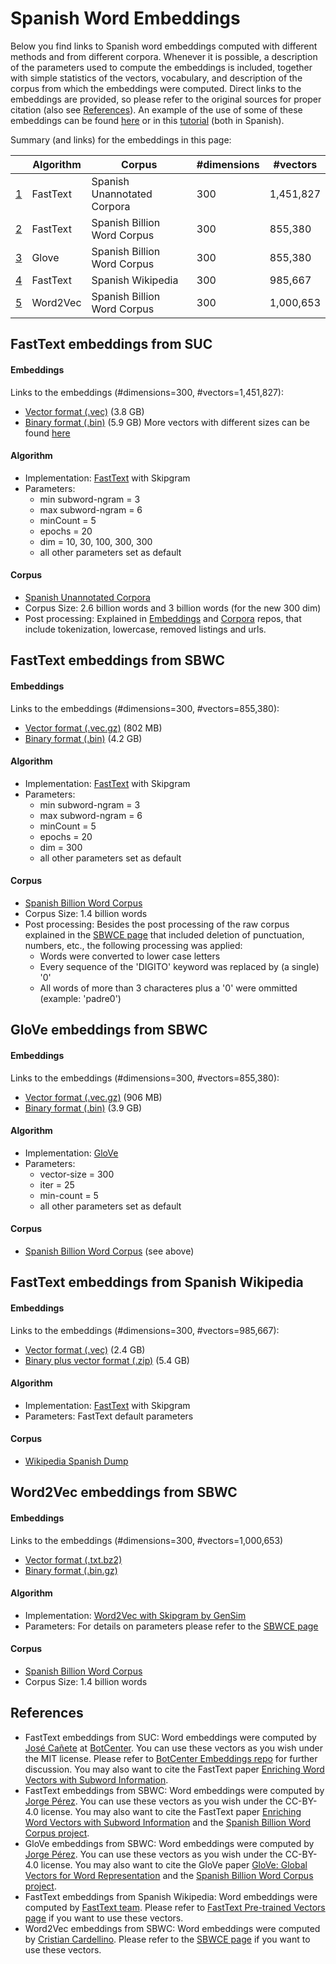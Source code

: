 # Spanish Word Embeddings

Below you find links to Spanish word embeddings computed with different methods and from different corpora. Whenever it is possible, a description of the parameters used to compute the embeddings is included, together with simple statistics of the vectors, vocabulary, and description of the corpus from which the embeddings were computed. Direct links to the embeddings are provided, so please refer to the original sources for proper citation (also see [References](#references)). An example of the use of some of these embeddings can be found [here](examples/Ejemplo_WordVectors.md) or in this [tutorial](https://github.com/mquezada/starsconf2018-word-embeddings) (both in Spanish).

Summary (and links) for the embeddings in this page:

|  |Algorithm  |Corpus     |#dimensions   |#vectors  |
|---|-----------|-----------|--------------|----------|
|[1](#fasttext-embeddings-from-suc)|FastText|Spanish Unannotated Corpora|300|1,451,827|
|[2](#fasttext-embeddings-from-sbwc)|FastText|Spanish Billion Word Corpus|300|855,380|
|[3](#glove-embeddings-from-sbwc)|Glove|Spanish Billion Word Corpus|300|855,380|
|[4](#fasttext-embeddings-from-spanish-wikipedia)|FastText|Spanish Wikipedia|300|985,667|
|[5](#word2vec-embeddings-from-sbwc)|Word2Vec|Spanish Billion Word Corpus|300|1,000,653|

## FastText embeddings from SUC

#### Embeddings
Links to the embeddings (#dimensions=300, #vectors=1,451,827):
- [Vector format (.vec)](https://zenodo.org/record/3255001/files/embeddings-new_large-general_3B_fasttext.vec?download=1) (3.8 GB) 
- [Binary format (.bin)](https://zenodo.org/record/3255001/files/embeddings-new_large-general_3B_fasttext.bin?download=1) (5.9 GB)
More vectors with different sizes can be found [here](emb-from-suc.md)

#### Algorithm
- Implementation: [FastText](https://github.com/facebookresearch/fastText) with Skipgram
- Parameters: 
    - min subword-ngram = 3 
    - max subword-ngram = 6
    - minCount = 5
    - epochs = 20
    - dim = 10, 30, 100, 300, 300
    - all other parameters set as default
     
#### Corpus
- [Spanish Unannotated Corpora](https://github.com/josecannete/spanish-corpora)
- Corpus Size: 2.6 billion words and 3 billion words (for the new 300 dim)
- Post processing: Explained in [Embeddings](https://github.com/BotCenter/spanishWordEmbeddings) and [Corpora](https://github.com/josecannete/spanish-corpora) repos, that include tokenization, lowercase, removed listings and urls.

## FastText embeddings from SBWC

#### Embeddings
Links to the embeddings (#dimensions=300, #vectors=855,380): 
- [Vector format (.vec.gz)](http://dcc.uchile.cl/~jperez/word-embeddings/fasttext-sbwc.vec.gz) (802 MB) 
- [Binary format (.bin)](http://dcc.uchile.cl/~jperez/word-embeddings/fasttext-sbwc.bin) (4.2 GB)

#### Algorithm
- Implementation: [FastText](https://github.com/facebookresearch/fastText) with Skipgram
- Parameters: 
    - min subword-ngram = 3 
    - max subword-ngram = 6
    - minCount = 5
    - epochs = 20
    - dim = 300
    - all other parameters set as default
     
#### Corpus
- [Spanish Billion Word Corpus](http://crscardellino.github.io/SBWCE/)
- Corpus Size: 1.4 billion words
- Post processing: Besides the post processing of the raw corpus explained in the [SBWCE page](http://crscardellino.github.io/SBWCE/) that included deletion of punctuation, numbers, etc., the following processing was applied:
    - Words were converted to lower case letters
    - Every sequence of the 'DIGITO' keyword was replaced by (a single) '0'
    - All words of more than 3 characteres plus a '0' were ommitted (example: 'padre0')

## GloVe embeddings from SBWC

#### Embeddings
Links to the embeddings (#dimensions=300, #vectors=855,380): 
- [Vector format (.vec.gz)](http://dcc.uchile.cl/~jperez/word-embeddings/glove-sbwc.i25.vec.gz) (906 MB) 
- [Binary format (.bin)](http://dcc.uchile.cl/~jperez/word-embeddings/glove-sbwc.i25.bin) (3.9 GB)

#### Algorithm
- Implementation: [GloVe](https://github.com/stanfordnlp/GloVe)
- Parameters: 
    - vector-size = 300
    - iter = 25
    - min-count = 5
    - all other parameters set as default

#### Corpus
- [Spanish Billion Word Corpus](http://crscardellino.github.io/SBWCE/) (see above)


## FastText embeddings from Spanish Wikipedia 

#### Embeddings
Links to the embeddings (#dimensions=300, #vectors=985,667): 
- [Vector format (.vec)](https://dl.fbaipublicfiles.com/fasttext/vectors-wiki/wiki.es.vec) (2.4 GB) 
- [Binary plus vector format (.zip)](https://dl.fbaipublicfiles.com/fasttext/vectors-wiki/wiki.es.zip) (5.4 GB)

#### Algorithm
- Implementation: [FastText](https://github.com/facebookresearch/fastText) with Skipgram
- Parameters: FastText default parameters
     
#### Corpus
- [Wikipedia Spanish Dump](https://archive.org/details/eswiki-20150105)

## Word2Vec embeddings from SBWC

#### Embeddings
Links to the embeddings (#dimensions=300, #vectors=1,000,653) 
- [Vector format (.txt.bz2)](http://cs.famaf.unc.edu.ar/~ccardellino/SBWCE/SBW-vectors-300-min5.txt.bz2) 
- [Binary format (.bin.gz)](http://cs.famaf.unc.edu.ar/~ccardellino/SBWCE/SBW-vectors-300-min5.bin.gz) 

#### Algorithm
- Implementation: [Word2Vec with Skipgram by GenSim](https://radimrehurek.com/gensim/models/word2vec.html) 
- Parameters: For details on parameters please refer to the [SBWCE page](http://crscardellino.github.io/SBWCE/)
     
#### Corpus
- [Spanish Billion Word Corpus](http://crscardellino.github.io/SBWCE/) 
- Corpus Size: 1.4 billion words


## References

- FastText embeddings from SUC: Word embeddings were computed by [José Cañete](https://github.com/josecannete) at [BotCenter](https://github.com/BotCenter). You can use these vectors as you wish under the MIT license. Please refer to [BotCenter Embeddings repo](https://github.com/BotCenter/spanishWordEmbeddings) for further discussion. You may also want to cite the FastText paper [Enriching Word Vectors with Subword Information](https://arxiv.org/abs/1607.04606).
- FastText embeddings from SBWC: Word embeddings were computed by [Jorge Pérez](https://github.com/jorgeperezrojas). You can use these vectors as you wish under the CC-BY-4.0 license. You may also want to cite the FastText paper [Enriching Word Vectors with Subword Information](https://arxiv.org/abs/1607.04606) and the [Spanish Billion Word Corpus project](http://crscardellino.github.io/SBWCE/). 
- GloVe embeddings from SBWC: Word embeddings were computed by [Jorge Pérez](https://github.com/jorgeperezrojas). You can use these vectors as you wish under the CC-BY-4.0 license. You may also want to cite the GloVe paper [GloVe: Global Vectors for Word Representation](https://nlp.stanford.edu/pubs/glove.pdf) and the [Spanish Billion Word Corpus project](http://crscardellino.github.io/SBWCE/).
- FastText embeddings from Spanish Wikipedia: Word embeddings were computed by [FastText team](https://github.com/facebookresearch/fastText).
Please refer to [FastText Pre-trained Vectors page](https://github.com/facebookresearch/fastText/blob/master/docs/pretrained-vectors.md) if you want to use these vectors.
- Word2Vec embeddings from SBWC: Word embeddings were computed by [Cristian Cardellino](https://github.com/crscardellino). Please refer to the [SBWCE page](http://crscardellino.github.io/SBWCE/) if you want to use these vectors.
